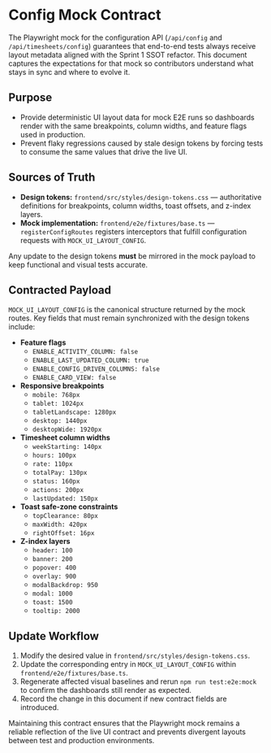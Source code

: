 # Config Mock Contract

The Playwright mock for the configuration API (`/api/config` and `/api/timesheets/config`) guarantees that end-to-end tests always receive layout metadata aligned with the Sprint 1 SSOT refactor. This document captures the expectations for that mock so contributors understand what stays in sync and where to evolve it.

## Purpose
- Provide deterministic UI layout data for mock E2E runs so dashboards render with the same breakpoints, column widths, and feature flags used in production.
- Prevent flaky regressions caused by stale design tokens by forcing tests to consume the same values that drive the live UI.

## Sources of Truth
- **Design tokens:** `frontend/src/styles/design-tokens.css` — authoritative definitions for breakpoints, column widths, toast offsets, and z-index layers.
- **Mock implementation:** `frontend/e2e/fixtures/base.ts` — `registerConfigRoutes` registers interceptors that fulfill configuration requests with `MOCK_UI_LAYOUT_CONFIG`.

Any update to the design tokens **must** be mirrored in the mock payload to keep functional and visual tests accurate.

## Contracted Payload
`MOCK_UI_LAYOUT_CONFIG` is the canonical structure returned by the mock routes. Key fields that must remain synchronized with the design tokens include:

- **Feature flags**
  - `ENABLE_ACTIVITY_COLUMN: false`
  - `ENABLE_LAST_UPDATED_COLUMN: true`
  - `ENABLE_CONFIG_DRIVEN_COLUMNS: false`
  - `ENABLE_CARD_VIEW: false`
- **Responsive breakpoints**
  - `mobile: 768px`
  - `tablet: 1024px`
  - `tabletLandscape: 1280px`
  - `desktop: 1440px`
  - `desktopWide: 1920px`
- **Timesheet column widths**
  - `weekStarting: 140px`
  - `hours: 100px`
  - `rate: 110px`
  - `totalPay: 130px`
  - `status: 160px`
  - `actions: 200px`
  - `lastUpdated: 150px`
- **Toast safe-zone constraints**
  - `topClearance: 80px`
  - `maxWidth: 420px`
  - `rightOffset: 16px`
- **Z-index layers**
  - `header: 100`
  - `banner: 200`
  - `popover: 400`
  - `overlay: 900`
  - `modalBackdrop: 950`
  - `modal: 1000`
  - `toast: 1500`
  - `tooltip: 2000`

## Update Workflow
1. Modify the desired value in `frontend/src/styles/design-tokens.css`.
2. Update the corresponding entry in `MOCK_UI_LAYOUT_CONFIG` within `frontend/e2e/fixtures/base.ts`.
3. Regenerate affected visual baselines and rerun `npm run test:e2e:mock` to confirm the dashboards still render as expected.
4. Record the change in this document if new contract fields are introduced.

Maintaining this contract ensures that the Playwright mock remains a reliable reflection of the live UI contract and prevents divergent layouts between test and production environments.
